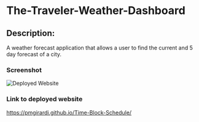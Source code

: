 
# The-Traveler-Weather-Dashboard

## Description:

A weather forecast application that allows a user to find the current and 5 day forecast of a city.

### Screenshot

![Deployed Website](/assets/images/Work%20Day%20Scheduler.gif)

### Link to deployed website

https://pmgirardi.github.io/Time-Block-Schedule/
